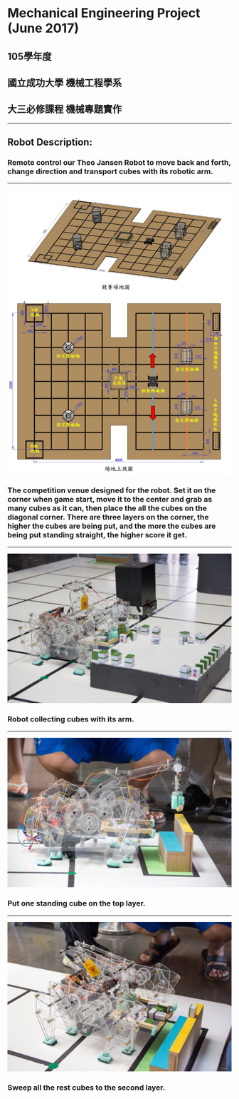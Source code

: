 # Mechanical Engineering Project (June 2017)  
## 105學年度
## 國立成功大學  機械工程學系
## 大三必修課程  機械專題實作
***
## Robot Description:  
### Remote control our Theo Jansen Robot to move back and forth, change direction and transport cubes with its robotic arm.  
***
![competition venue](https://github.com/ElektrischesSchaf/JuniorYear-Robot/blob/master/robot_photo/4.jpg)  
### The competition venue designed for the robot. Set it on the corner when game start, move it to the center and grab as many cubes as it can, then place the all the cubes on the diagonal corner. There are three layers on the corner, the higher the cubes are being put, and the more the cubes are being put standing straight, the higher score it get.
***
![middle game](https://github.com/ElektrischesSchaf/JuniorYear-Robot/blob/master/robot_photo/1.jpg)  
### Robot collecting cubes with its arm.  
***
![put one](https://github.com/ElektrischesSchaf/JuniorYear-Robot/blob/master/robot_photo/2.jpg)  
### Put one standing cube on the top layer.  
***
![sweep](https://github.com/ElektrischesSchaf/JuniorYear-Robot/blob/master/robot_photo/3.jpg)  
### Sweep all the rest cubes to the second layer.  

